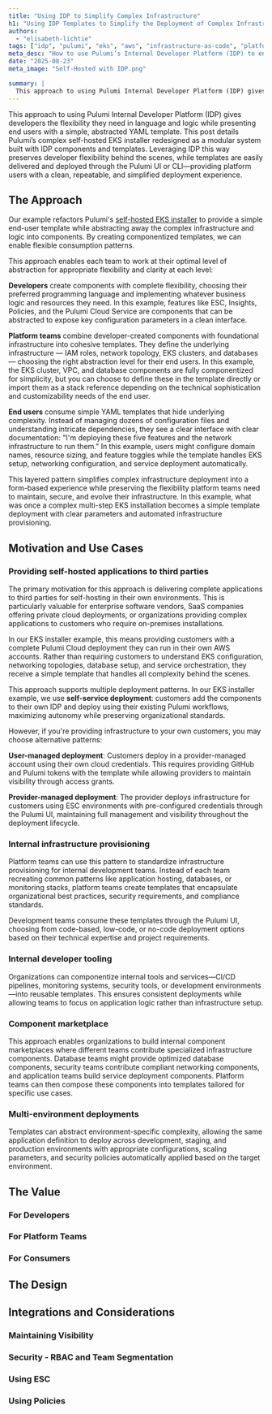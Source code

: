```yaml
---
title: "Using IDP to Simplify Complex Infrastructure"
h1: "Using IDP Templates to Simplify the Deployment of Complex Infrastructure: An Example with Pulumi's EKS Self-hosted Installer"
authors: 
  - "elisabeth-lichtie"
tags: ["idp", "pulumi", "eks", "aws", "infrastructure-as-code", "platform-engineering"]
meta_desc: "How to use Pulumi’s Internal Developer Platform (IDP) to encapsulate complex infrastructure logic behind simple, reusable YAML templates."
date: "2025-08-23"
meta_image: "Self-Hosted with IDP.png"

summary: |
  This approach to using Pulumi Internal Developer Platform (IDP) gives developers the flexibility they need in language and logic while presenting end users with a simple, abstracted YAML template. This post details Pulumi’s complex self-hosted EKS installer redesigned as a modular system built with IDP components and templates. Leveraging IDP this way preserves developer flexibility behind the scenes, while templates are easily delivered and deployed through the Pulumi UI or CLI—providing platform users with a clean, repeatable, and simplified deployment experience.
---
```


This approach to using Pulumi Internal Developer Platform (IDP) gives developers the flexibility they need in language and logic while presenting end users with a simple, abstracted YAML template. This post details Pulumi’s complex self-hosted EKS installer redesigned as a modular system built with IDP components and templates. Leveraging IDP this way preserves developer flexibility behind the scenes, while templates are easily delivered and deployed through the Pulumi UI or CLI—providing platform users with a clean, repeatable, and simplified deployment experience.

## The Approach

Our example refactors Pulumi's [self-hosted EKS installer](https://github.com/pulumi/pulumi-self-hosted-installers/tree/master/eks-hosted) to provide a simple end-user template while abstracting away the complex infrastructure and logic into components. By creating componentized templates, we can enable flexible consumption patterns.

This approach enables each team to work at their optimal level of abstraction for appropriate flexibility and clarity at each level:

**Developers** create components with complete flexibility, choosing their preferred programming language and implementing whatever business logic and resources they need. In this example, features like ESC, Insights, Policies, and the Pulumi Cloud Service are components that can be abstracted to expose key configuration parameters in a clean interface.

**Platform teams** combine developer-created components with foundational infrastructure into cohesive templates. They define the underlying infrastructure — IAM roles, network topology, EKS clusters, and databases — choosing the right abstraction level for their end users. In this example, the EKS cluster, VPC, and database components are fully componentized for simplicity, but you can choose to define these in the template directly or import them as a stack reference depending on the technical sophistication and customizability needs of the end user.

**End users** consume simple YAML templates that hide underlying complexity. Instead of managing dozens of configuration files and understanding intricate dependencies, they see a clear interface with clear documentation: "I'm deploying these five features and the network infrastructure to run them." In this example, users might configure domain names, resource sizing, and feature toggles while the template handles EKS setup, networking configuration, and service deployment automatically.

This layered pattern simplifies complex infrastructure deployment into a form-based experience while preserving the flexibility platform teams need to maintain, secure, and evolve their infrastructure. In this example, what was once a complex multi-step EKS installation becomes a simple template deployment with clear parameters and automated infrastructure provisioning.

## Motivation and Use Cases

### Providing self-hosted applications to third parties

The primary motivation for this approach is delivering complete applications to third parties for self-hosting in their own environments. This is particularly valuable for enterprise software vendors, SaaS companies offering private cloud deployments, or organizations providing complex applications to customers who require on-premises installations.

In our EKS installer example, this means providing customers with a complete Pulumi Cloud deployment they can run in their own AWS accounts. Rather than requiring customers to understand EKS configuration, networking topologies, database setup, and service orchestration, they receive a simple template that handles all complexity behind the scenes.

This approach supports multiple deployment patterns. In our EKS installer example, we use **self-service deployment**: customers add the components to their own IDP and deploy using their existing Pulumi workflows, maximizing autonomy while preserving organizational standards.

However, if you're providing infrastructure to your own customers, you may choose alternative patterns:

**User-managed deployment**: Customers deploy in a provider-managed account using their own cloud credentials. This requires providing GitHub and Pulumi tokens with the template while allowing providers to maintain visibility through access grants.

**Provider-managed deployment**: The provider deploys infrastructure for customers using ESC environments with pre-configured credentials through the Pulumi UI, maintaining full management and visibility throughout the deployment lifecycle.

### Internal infrastructure provisioning

Platform teams can use this pattern to standardize infrastructure provisioning for internal development teams. Instead of each team recreating common patterns like application hosting, databases, or monitoring stacks, platform teams create templates that encapsulate organizational best practices, security requirements, and compliance standards.

Development teams consume these templates through the Pulumi UI, choosing from code-based, low-code, or no-code deployment options based on their technical expertise and project requirements.

### Internal developer tooling

Organizations can componentize internal tools and services—CI/CD pipelines, monitoring systems, security tools, or development environments—into reusable templates. This ensures consistent deployments while allowing teams to focus on application logic rather than infrastructure setup.

### Component marketplace

This approach enables organizations to build internal component marketplaces where different teams contribute specialized infrastructure components. Database teams might provide optimized database components, security teams contribute compliant networking components, and application teams build service deployment components. Platform teams can then compose these components into templates tailored for specific use cases.

### Multi-environment deployments

Templates can abstract environment-specific complexity, allowing the same application definition to deploy across development, staging, and production environments with appropriate configurations, scaling parameters, and security policies automatically applied based on the target environment.

## The Value

### For Developers

### For Platform Teams

### For Consumers

## The Design

## Integrations and Considerations

### Maintaining Visibility

### Security - RBAC and Team Segmentation

### Using ESC

### Using Policies

